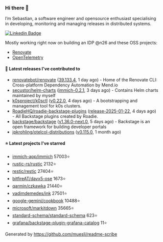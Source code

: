 ### Hi there 👋

I’m Sebastian, a software engineer and opensource enthusiast specialising in developing, monitoring and managing releases in distributed systems.    

[![Linkedin Badge](https://img.shields.io/badge/-LinkedIn-blue?style=flat&logo=Linkedin&logoColor=white&link=https://www.linkedin.com/in/sebastian-poxhofer/)](https://www.linkedin.com/in/sebastian-poxhofer/)

Mostly working right now on building an IDP @n26 and these OSS projects:
- [Renovate](https://github.com/renovatebot/renovate)
- [OpenTelemetry](https://github.com/open-telemetry)



#### 🚀 Latest releases I've contributed to

- [renovatebot/renovate](https://github.com/renovatebot/renovate) ([39.133.4](https://github.com/renovatebot/renovate/releases/tag/39.133.4), 1 day ago) - Home of the Renovate CLI: Cross-platform Dependency Automation by Mend.io
- [secustor/helm-charts](https://github.com/secustor/helm-charts) ([immich-0.2.1](https://github.com/secustor/helm-charts/releases/tag/immich-0.2.1), 3 days ago) - Contains Helm charts maintained by myself
- [k0sproject/k0sctl](https://github.com/k0sproject/k0sctl) ([v0.22.0](https://github.com/k0sproject/k0sctl/releases/tag/v0.22.0), 4 days ago) - A bootstrapping and management tool for k0s clusters.
- [RoadieHQ/roadie-backstage-plugins](https://github.com/RoadieHQ/roadie-backstage-plugins) ([release-2025-01-22](https://github.com/RoadieHQ/roadie-backstage-plugins/releases/tag/release-2025-01-22), 4 days ago) - All Backstage plugins created by Roadie.
- [backstage/backstage](https://github.com/backstage/backstage) ([v1.36.0-next.0](https://github.com/backstage/backstage/releases/tag/v1.36.0-next.0), 5 days ago) - Backstage is an open framework for building developer portals
- [jpkrohling/otelcol-distributions](https://github.com/jpkrohling/otelcol-distributions) ([v0.115.0](https://github.com/jpkrohling/otelcol-distributions/releases/tag/v0.115.0), 1 month ago)

#### ⭐ Latest projects I've starred

- [immich-app/immich](https://github.com/immich-app/immich) 57003⭐
- [rustic-rs/rustic](https://github.com/rustic-rs/rustic) 2132⭐
- [restic/restic](https://github.com/restic/restic) 27404⭐
- [bitfireAT/davx5-ose](https://github.com/bitfireAT/davx5-ose) 1673⭐
- [qarmin/czkawka](https://github.com/qarmin/czkawka) 21440⭐
- [vadimdemedes/ink](https://github.com/vadimdemedes/ink) 27501⭐
- [google-gemini/cookbook](https://github.com/google-gemini/cookbook) 10488⭐
- [microsoft/markitdown](https://github.com/microsoft/markitdown) 35665⭐
- [standard-schema/standard-schema](https://github.com/standard-schema/standard-schema) 623⭐
- [grafana/backstage-plugin-grafana-catalog](https://github.com/grafana/backstage-plugin-grafana-catalog) 11⭐



Generated by https://github.com/muesli/readme-scribe
